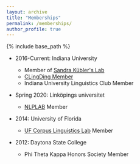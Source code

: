 ```yaml
---
layout: archive
title: "Memberships"
permalink: /memberships/
author_profile: true
---
```


{% include base_path %}

* 2016-Current: Indiana University
  * Member of [Sandra Kübler's Lab](https://www.researchgate.net/lab/Sandra-Kuebler-Lab)
  * [CLingDing Member](https://cl.indiana.edu/clingding.html)
  * Indiana University Linguistics Club Member

* Spring 2020: Linköpings universitet
  * [NLPLAB](https://www.ida.liu.se/divisions/hcs/nlplab/) Member

* 2014: University of Florida
  * [UF Corpus Linguistics Lab](https://people.clas.ufl.edu/swulff/uf-corpus-linguistics-lab/) Member

* 2012: Daytona State College
  * Phi Theta Kappa Honors Society Member